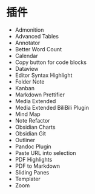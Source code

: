 # 插件
- Admonition
- Advanced Tables
- Annotator
- Better Word Count
- Calendar
- Copy button for code blocks
- Dataview
- Editor Syntax Highlight
- Folder Note
- Kanban
- Markdown Prettifier
- Media Extended
- Media Extended BiliBili Plugin
- Mind Map
- Note Refactor
- Obsidian Charts
- Obsidian Git
- Outliner
- Pandoc Plugin
- Paste URL into selection
- PDF Highlights
- PDF to Markdown
- Sliding Panes
- Templater
- Zoom